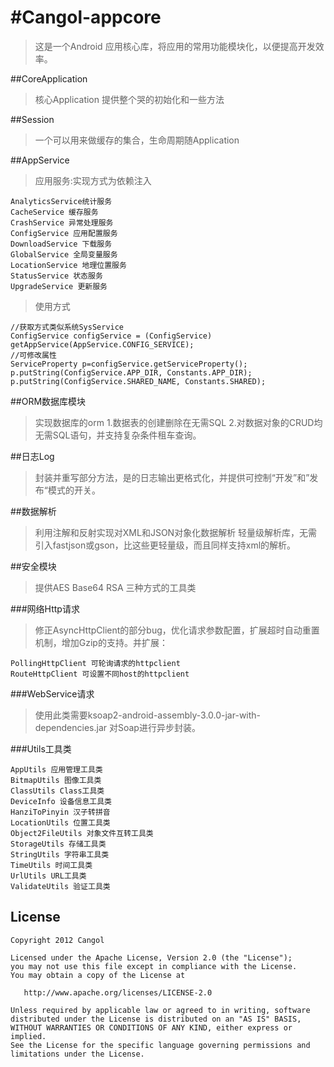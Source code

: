 #Cangol-appcore
==============

>这是一个Android 应用核心库，将应用的常用功能模块化，以便提高开发效率。

##CoreApplication
>核心Application 提供整个哭的初始化和一些方法

##Session
>一个可以用来做缓存的集合，生命周期随Application

##AppService
>应用服务:实现方式为依赖注入

	AnalyticsService统计服务
	CacheService 缓存服务
	CrashService 异常处理服务
	ConfigService 应用配置服务
	DownloadService 下载服务
	GlobalService 全局变量服务
	LocationService 地理位置服务
	StatusService 状态服务
	UpgradeService 更新服务

>使用方式
	
	//获取方式类似系统SysService
	ConfigService configService = (ConfigService) getAppService(AppService.CONFIG_SERVICE);
	//可修改属性
	ServiceProperty p=configService.getServiceProperty();
	p.putString(ConfigService.APP_DIR, Constants.APP_DIR);
	p.putString(ConfigService.SHARED_NAME, Constants.SHARED);
			
##ORM数据库模块
>实现数据库的orm
>1.数据表的创建删除在无需SQL
>2.对数据对象的CRUD均无需SQL语句，并支持复杂条件租车查询。

##日志Log
>封装并重写部分方法，是的日志输出更格式化，并提供可控制“开发”和”发布“模式的开关。

##数据解析
>利用注解和反射实现对XML和JSON对象化数据解析
 轻量级解析库，无需引入fastjson或gson，比这些更轻量级，而且同样支持xml的解析。

##安全模块
>提供AES Base64 RSA 三种方式的工具类

###网络Http请求

>修正AsyncHttpClient的部分bug，优化请求参数配置，扩展超时自动重置机制，增加Gzip的支持。并扩展：

	PollingHttpClient 可轮询请求的httpclient
	RouteHttpClient 可设置不同host的httpclient
###WebService请求
>使用此类需要ksoap2-android-assembly-3.0.0-jar-with-dependencies.jar 对Soap进行异步封装。



###Utils工具类

	AppUtils 应用管理工具类
	BitmapUtils 图像工具类
	ClassUtils Class工具类
	DeviceInfo 设备信息工具类
	HanziToPinyin 汉子转拼音
	LocationUtils 位置工具类
	Object2FileUtils 对象文件互转工具类
	StorageUtils 存储工具类
	StringUtils 字符串工具类
	TimeUtils 时间工具类
	UrlUtils URL工具类
	ValidateUtils 验证工具类

License
-----------

    Copyright 2012 Cangol

    Licensed under the Apache License, Version 2.0 (the "License");
    you may not use this file except in compliance with the License.
    You may obtain a copy of the License at

       http://www.apache.org/licenses/LICENSE-2.0

    Unless required by applicable law or agreed to in writing, software
    distributed under the License is distributed on an "AS IS" BASIS,
    WITHOUT WARRANTIES OR CONDITIONS OF ANY KIND, either express or implied.
    See the License for the specific language governing permissions and
    limitations under the License.

